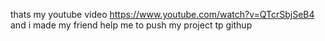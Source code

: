 thats my youtube video https://www.youtube.com/watch?v=QTcrSbjSeB4
and i made my friend help me to push my project tp githup 
